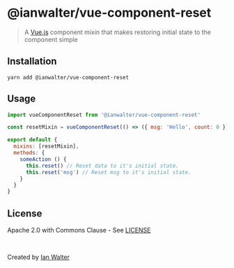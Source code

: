 # @ianwalter/vue-component-reset
> A [Vue.js][vueUrl] component mixin that makes restoring initial state to the
> component simple

## Installation

```console
yarn add @ianwalter/vue-component-reset
```

## Usage

```js
import vueComponentReset from '@ianwalter/vue-component-reset'

const resetMixin = vueComponentReset(() => ({ msg: 'Hello', count: 0 }))

export default {
  mixins: [resetMixin],
  methods: {
    someAction () {
      this.reset() // Reset data to it's initial state.
      this.reset('msg') // Reset msg to it's initial state.
    }
  }
}
```

## License

Apache 2.0 with Commons Clause - See [LICENSE][licenseUrl]

&nbsp;

Created by [Ian Walter](https://iankwalter.com)

[vueUrl]: https://vuejs.org/
[licenseUrl]: https://github.com/ianwalter/vue-component-reset/blob/master/LICENSE
